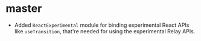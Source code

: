 # master

- Added `ReactExperimental` module for binding experimental React APIs like `useTransition`, that're needed for using the experimental Relay APIs.
